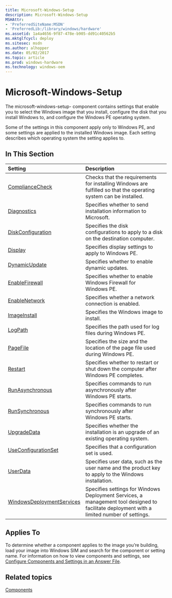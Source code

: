 ```yaml
---
title: Microsoft-Windows-Setup
description: Microsoft-Windows-Setup
MSHAttr:
- 'PreferredSiteName:MSDN'
- 'PreferredLib:/library/windows/hardware'
ms.assetid: 1a4a4656-9f87-478e-b905-dd91c40562b5
ms.mktglfcycl: deploy
ms.sitesec: msdn
ms.author: alhopper
ms.date: 05/02/2017
ms.topic: article
ms.prod: windows-hardware
ms.technology: windows-oem
---
```

# Microsoft-Windows-Setup

The microsoft-windows-setup- component contains settings that enable you to select the Windows image that you install, configure the disk that you install Windows to, and configure the Windows PE operating system.

Some of the settings in this component apply only to Windows PE, and some settings are applied to the installed Windows image. Each setting describes which operating system the setting applies to.

## In This Section

| Setting                 | Description                                                                           |
|:------------------------|:--------------------------------------------------------------------------------------|
|[ComplianceCheck](microsoft-windows-setup-compliancecheck.md)|Checks that the requirements for installing Windows are fulfilled so that the operating system can be installed.|
|[Diagnostics](microsoft-windows-setup-diagnostics.md)|Specifies whether to send installation information to Microsoft.|
|[DiskConfiguration](microsoft-windows-setup-diskconfiguration.md)|Specifies the disk configurations to apply to a disk on the destination computer.|
|[Display](microsoft-windows-setup-display.md)|Specifies display settings to apply to Windows PE.|
|[DynamicUpdate](microsoft-windows-setup-dynamicupdate.md)|Specifies whether to enable dynamic updates.|
|[EnableFirewall](microsoft-windows-setup-enablefirewall.md)|Specifies whether to enable Windows Firewall for Windows PE.|
|[EnableNetwork](microsoft-windows-setup-enablenetwork.md)|Specifies whether a network connection is enabled.|
|[ImageInstall](microsoft-windows-setup-imageinstall.md)|Specifies the Windows image to install.|
|[LogPath](microsoft-windows-setup-logpath.md)|Specifies the path used for log files during Windows PE.|
|[PageFile](microsoft-windows-setup-pagefile.md)|Specifies the size and the location of the page file used during Windows PE.|
|[Restart](microsoft-windows-setup-restart.md)|Specifies whether to restart or shut down the computer after Windows PE completes.|
|[RunAsynchronous](microsoft-windows-setup-runasynchronous.md)|Specifies commands to run asynchronously after Windows PE starts.|
|[RunSynchronous](microsoft-windows-setup-runsynchronous.md)|Specifies commands to run synchronously after Windows PE starts.|
|[UpgradeData](microsoft-windows-setup-upgradedata.md)|Specifies whether the installation is an upgrade of an existing operating system.|
|[UseConfigurationSet](microsoft-windows-setup-useconfigurationset.md)|Specifies that a configuration set is used.|
|[UserData](microsoft-windows-setup-userdata.md)|Specifies user data, such as the user name and the product key to apply to the Windows installation.|
|[WindowsDeploymentServices](microsoft-windows-setup-windowsdeploymentservices.md)|Specifies settings for Windows Deployment Services, a management tool designed to facilitate deployment with a limited number of settings.|

## Applies To

To determine whether a component applies to the image you’re building, load your image into Windows SIM and search for the component or setting name. For information on how to view components and settings, see [Configure Components and Settings in an Answer File](https://docs.microsoft.com/en-us/windows-hardware/customize/desktop/wsim/configure-components-and-settings-in-an-answer-file).

## Related topics

[Components](components-b-unattend.md)